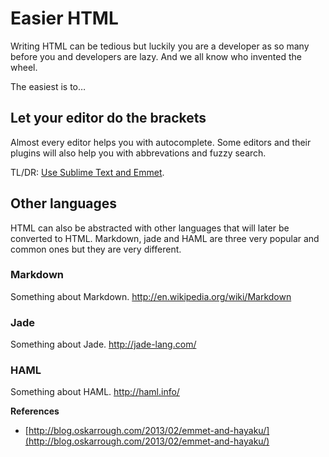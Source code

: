 # Easier HTML
Writing HTML can be tedious but luckily you are a developer as so many before you and developers are lazy. And we all know who invented the wheel.

The easiest is to…

## Let your editor do the brackets
Almost every editor helps you with autocomplete. Some editors and their plugins will also help you with abbrevations and fuzzy search.

TL/DR: [Use Sublime Text and Emmet](http://blog.oskarrough.com/2013/02/emmet-and-hayaku/).

## Other languages
HTML can also be abstracted with other languages that will later be converted to HTML. Markdown, jade and HAML are three very popular and common ones but they are very different.

### Markdown
Something about Markdown.
http://en.wikipedia.org/wiki/Markdown

### Jade
Something about Jade.
http://jade-lang.com/

### HAML
Something about HAML.
http://haml.info/

**References**

- [http://blog.oskarrough.com/2013/02/emmet-and-hayaku/](http://blog.oskarrough.com/2013/02/emmet-and-hayaku/)
